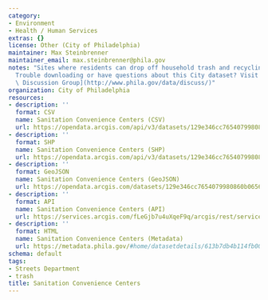 ```yaml
---
category:
- Environment
- Health / Human Services
extras: {}
license: Other (City of Philadelphia)
maintainer: Max Steinbrenner
maintainer_email: max.steinbrenner@phila.gov
notes: "Sites where residents can drop off household trash and recycling.\r\n\r\n\
  Trouble downloading or have questions about this City dataset? Visit the [OpenDataPhilly\
  \ Discussion Group](http://www.phila.gov/data/discuss/)"
organization: City of Philadelphia
resources:
- description: ''
  format: CSV
  name: Sanitation Convenience Centers (CSV)
  url: https://opendata.arcgis.com/api/v3/datasets/129e346cc7654079980860b0656587a5_0/downloads/data?format=csv&spatialRefId=4326
- description: ''
  format: SHP
  name: Sanitation Convenience Centers (SHP)
  url: https://opendata.arcgis.com/api/v3/datasets/129e346cc7654079980860b0656587a5_0/downloads/data?format=shp&spatialRefId=4326
- description: ''
  format: GeoJSON
  name: Sanitation Convenience Centers (GeoJSON)
  url: https://opendata.arcgis.com/datasets/129e346cc7654079980860b0656587a5_0.geojson
- description: ''
  format: API
  name: Sanitation Convenience Centers (API)
  url: https://services.arcgis.com/fLeGjb7u4uXqeF9q/arcgis/rest/services/Sanitation_Convenience_Centers/FeatureServer/0/query?outFields=*&where=1%3D1
- description: ''
  format: HTML
  name: Sanitation Convenience Centers (Metadata)
  url: https://metadata.phila.gov/#home/datasetdetails/613b7db4b114fb001e413f89/representationdetails/613b7db6b114fb001e413f8e/
schema: default
tags:
- Streets Department
- trash
title: Sanitation Convenience Centers
---
```

